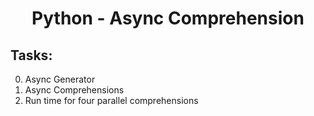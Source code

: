 <h1 align="center">Python - Async Comprehension</h1>

## Tasks:
0. Async Generator
1. Async Comprehensions
2. Run time for four parallel comprehensions
